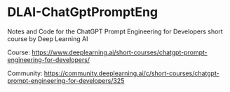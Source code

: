 # DLAI-ChatGptPromptEng
Notes and Code for the ChatGPT Prompt Engineering for Developers short course by Deep Learning AI

Course: https://www.deeplearning.ai/short-courses/chatgpt-prompt-engineering-for-developers/

Community: https://community.deeplearning.ai/c/short-courses/chatgpt-prompt-engineering-for-developers/325
